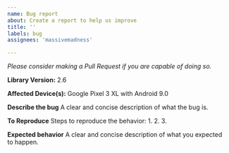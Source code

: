 ```yaml
---
name: Bug report
about: Create a report to help us improve
title: ''
labels: bug
assignees: 'massivemadness'

---
```


*Please consider making a Pull Request if you are capable of doing so.*

**Library Version:**
2.6

**Affected Device(s):**
Google Pixel 3 XL with Android 9.0

**Describe the bug**
A clear and concise description of what the bug is.

**To Reproduce**
Steps to reproduce the behavior:
1.
2.
3.

**Expected behavior**
A clear and concise description of what you expected to happen.